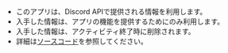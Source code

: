- このアプリは、Discord APIで提供される情報を利用します。
- 入手した情報は、アプリの機能を提供するためにのみ利用します。
- 入手した情報は、アクティビティ終了時に削除されます。
- 詳細は[ソースコード](https://github.com/sevenc-nanashi/kikoune)を参照してください。
